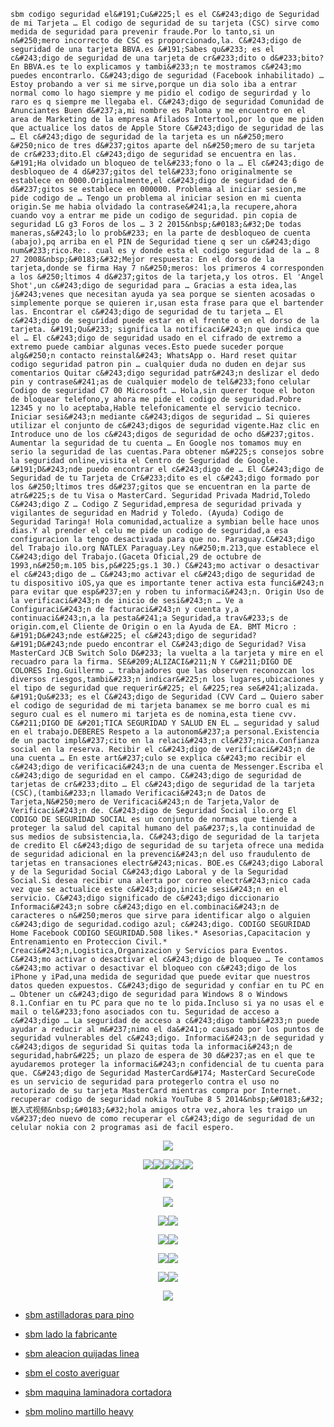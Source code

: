 
```
sbm codigo seguridad el&#191;Cu&#225;l es el C&#243;digo de Seguridad de mi Tarjeta … El codigo de seguridad de su tarjeta (CSC) sirve como medida de seguridad para prevenir fraude.Por lo tanto,si un n&#250;mero incorrecto de CSC es proporcionado,la. C&#243;digo de seguridad de una tarjeta BBVA.es &#191;Sabes qu&#233; es el c&#243;digo de seguridad de una tarjeta de cr&#233;dito o d&#233;bito? En BBVA.es te lo explicamos y tambi&#233;n te mostramos c&#243;mo puedes encontrarlo. C&#243;digo de seguridad (Facebook inhabilitado) … Estoy probando a ver si me sirve,porque un dia solo iba a entrar normal como lo hago siempre y me pidio el codigo de segurirdad y lo raro es q siempre me llegaba el. C&#243;digo de seguridad Comunidad de Anunciantes Buen d&#237;a,mi nombre es Paloma y me encuentro en el area de Marketing de la empresa Afilados Intertool,por lo que me piden que actualice los datos de Apple Store C&#243;digo de seguridad de las … El c&#243;digo de seguridad de la tarjeta es un n&#250;mero &#250;nico de tres d&#237;gitos aparte del n&#250;mero de su tarjeta de cr&#233;dito.El c&#243;digo de seguridad se encuentra en las. &#191;Ha olvidado un bloqueo de tel&#233;fono o la … El c&#243;digo de desbloqueo de 4 d&#237;gitos del tel&#233;fono originalmente se establece en 0000.Originalmente,el c&#243;digo de seguridad de 6 d&#237;gitos se establece en 000000. Problema al iniciar sesion,me pide codigo de … Tengo un problema al iniciar sesion en mi cuenta origin.Se me habia olvidado la contrase&#241;a,la recupere,ahora cuando voy a entrar me pide un codigo de seguridad. pin copia de seguridad LG g3 Foros de los … 3 2 2015&nbsp;&#0183;&#32;De todas maneras,s&#243;lo lo prob&#233; en la parte de desbloqueo de cuenta (abajo),pq arriba en el PIN de Seguridad tiene q ser un c&#243;digo num&#233;rico.Re:. cual es y donde esta el codigo seguridad de la … 8 27 2008&nbsp;&#0183;&#32;Mejor respuesta: En el dorso de la tarjeta,donde se firma Hay 7 n&#250;meros: los primeros 4 corresponden a los &#250;ltimos 4 d&#237;gitos de la tarjeta,y los otros. El 'Angel Shot',un c&#243;digo de seguridad para … Gracias a esta idea,las j&#243;venes que necesitan ayuda ya sea porque se sienten acosadas o simplemente porque se quieren ir,usan esta frase para que el bartender las. Encontrar el c&#243;digo de seguridad de tu tarjeta … El c&#243;digo de seguridad puede estar en el frente o en el dorso de la tarjeta. &#191;Qu&#233; significa la notificaci&#243;n que indica que el … El c&#243;digo de seguridad usado en el cifrado de extremo a extremo puede cambiar algunas veces.Esto puede suceder porque alg&#250;n contacto reinstal&#243; WhatsApp o. Hard reset quitar codigo seguridad patron pin … cualquier duda no duden en dejar sus comentarios Quitar c&#243;digo seguridad patr&#243;n deslizar el dedo pin y contrase&#241;as de cualquier modelo de tel&#233;fono celular Codigo de seguridad C7 00 Microsoft … Hola,sin querer toque el boton de bloquear telefono,y ahora me pide el codigo de seguridad.Pobre 12345 y no lo aceptaba,Hable telefonicamente el servicio tecnico. Iniciar sesi&#243;n mediante c&#243;digos de seguridad … Si quieres utilizar el conjunto de c&#243;digos de seguridad vigente.Haz clic en Introduce uno de los c&#243;digos de seguridad de ocho d&#237;gitos. Aumentar la seguridad de tu cuenta … En Google nos tomamos muy en serio la seguridad de las cuentas.Para obtener m&#225;s consejos sobre la seguridad online,visita el Centro de Seguridad de Google. &#191;D&#243;nde puedo encontrar el c&#243;digo de … El C&#243;digo de Seguridad de tu Tarjeta de Cr&#233;dito es el c&#243;digo formado por los &#250;ltimos tres d&#237;gitos que se encuentran en la parte de atr&#225;s de tu Visa o MasterCard. Seguridad Privada Madrid,Toledo C&#243;digo Z … Codigo Z Seguridad,empresa de seguridad privada y vigilantes de seguridad en Madrid y Toledo. (Ayuda) Codigo de Seguridad Taringa! Hola comunidad,actualize a symbian belle hace unos dias.Y al prender el celu me pide un codigo de seguridad,a esa configuracion la tengo desactivada para que no. Paraguay.C&#243;digo del Trabajo ilo.org NATLEX Paraguay.Ley n&#250;m.213,que establece el C&#243;digo del Trabajo.(Gaceta Oficial,29 de octubre de 1993,n&#250;m.105 bis,p&#225;gs.1 30.) C&#243;mo activar o desactivar el c&#243;digo de … C&#243;mo activar el c&#243;digo de seguridad de tu dispositivo iOS,ya que es importante tener activa esta funci&#243;n para evitar que esp&#237;en y roben tu informaci&#243;n. Origin Uso de la verificaci&#243;n de inicio de sesi&#243;n … Ve a Configuraci&#243;n de facturaci&#243;n y cuenta y,a continuaci&#243;n,a la pesta&#241;a Seguridad,a trav&#233;s de origin.com,el Cliente de Origin o en la Ayuda de EA. BMT Micro : &#191;D&#243;nde est&#225; el c&#243;digo de seguridad? &#191;D&#243;nde puedo encontrar el C&#243;digo de Seguridad? Visa MasterCard JCB Switch Solo D&#233; la vuelta a la tarjeta y mire en el recuadro para la firma. SE&#209;ALIZACI&#211;N Y C&#211;DIGO DE COLORES Ing.Guillermo … trabajadores que las observen reconozcan los diversos riesgos,tambi&#233;n indicar&#225;n los lugares,ubicaciones y el tipo de seguridad que requerir&#225; el &#225;rea se&#241;alizada. &#191;Qu&#233; es el C&#243;digo de Seguridad (CVV Card … Quiero saber el codigo de seguridad de mi tarjeta banamex se me borro cual es mi seguro cual es el numero mi tarjeta es de nomina,esta tiene cvv. C&#211;DIGO DE &#201;TICA SEGURIDAD Y SALUD EN EL … seguridad y salud en el trabajo.DEBERES Respeto a la autonom&#237;a personal.Existencia de un pacto impl&#237;cito en la relaci&#243;n cl&#237;nica.Confianza social en la reserva. Recibir el c&#243;digo de verificaci&#243;n de una cuenta … En este art&#237;culo se explica c&#243;mo recibir el c&#243;digo de verificaci&#243;n de una cuenta de Messenger.Escriba el c&#243;digo de seguridad en el campo. C&#243;digo de seguridad de tarjetas de cr&#233;dito … El c&#243;digo de seguridad de la tarjeta (CSC),(tambi&#233;n llamado Verificaci&#243;n de Datos de Tarjeta,N&#250;mero de Verificaci&#243;n de Tarjeta,Valor de Verificaci&#243;n de. C&#243;digo de Seguridad Social ilo.org El CODIGO DE SEGURIDAD SOCIAL es un conjunto de normas que tiende a proteger la salud del capital humano del pa&#237;s,la continuidad de sus medios de subsistencia,la. C&#243;digo de seguridad de la tarjeta de credito El c&#243;digo de seguridad de su tarjeta ofrece una medida de seguridad adicional en la prevenci&#243;n del uso fraudulento de tarjetas en transaciones electr&#243;nicas. BOE.es C&#243;digo Laboral y de la Seguridad Social C&#243;digo Laboral y de la Seguridad Social.Si desea recibir una alerta por correo electr&#243;nico cada vez que se actualice este c&#243;digo,inicie sesi&#243;n en el servicio. C&#243;digo significado de c&#243;digo diccionario Informaci&#243;n sobre c&#243;digo en el.combinaci&#243;n de caracteres o n&#250;meros que sirve para identificar algo o alguien c&#243;digo de seguridad.codigo azul; c&#243;digo. CODIGO SEGURIDAD Home Facebook CODIGO SEGURIDAD.508 likes.* Asesorias,Capacitacion y Entrenamiento en Proteccion Civil.* Creaci&#243;n,Logistica,Organizacion y Servicios para Eventos. C&#243;mo activar o desactivar el c&#243;digo de bloqueo … Te contamos c&#243;mo activar o desactivar el bloqueo con c&#243;digo de los iPhone y iPad,una medida de seguridad que puede evitar que nuestros datos queden expuestos. C&#243;digo de seguridad y confiar en tu PC en … Obtener un c&#243;digo de seguridad para Windows 8 o Windows 8.1.Confiar en tu PC para que no te lo pida.Incluso si ya no usas el e mail o tel&#233;fono asociados con tu. Seguridad de acceso a c&#243;digo … La seguridad de acceso a c&#243;digo tambi&#233;n puede ayudar a reducir al m&#237;nimo el da&#241;o causado por los puntos de seguridad vulnerables del c&#243;digo. Informaci&#243;n de seguridad y c&#243;digos de seguridad Si quitas toda la informaci&#243;n de seguridad,habr&#225; un plazo de espera de 30 d&#237;as en el que te ayudaremos proteger la informaci&#243;n confidencial de tu cuenta para que. C&#243;digo de Seguridad MasterCard&#174; MasterCard SecureCode es un servicio de seguridad para protegerlo contra el uso no autorizado de su tarjeta MasterCard mientras compra por Internet. recuperar codigo de seguridad nokia YouTube 8 5 2014&nbsp;&#0183;&#32;嵌入式视频&nbsp;&#0183;&#32;hola amigos otra vez,ahora les traigo un v&#237;deo nuevo de como recuperar el c&#243;digo de seguridad de un celular nokia con 2 programas asi de facil espero. 
```

<div align="center">

<a href="https://es-crusher.shibang-china.com/github&k=sbm+codigo+seguridad+el"><img src="https://static.shibang-china.com/es/crusher/logo.jpg"></a>

<a href="https://es-crusher.shibang-china.com/github&k=sbm+codigo+seguridad+el"><img src="https://static.shibang-china.com/es/crusher/index.jpg"></a><a href="https://es-crusher.shibang-china.com/material.htmlgithub&k=sbm+codigo+seguridad+el"><img src="https://static.shibang-china.com/es/crusher/material.jpg"></a><a href="https://es-crusher.shibang-china.com/application.htmlgithub&k=sbm+codigo+seguridad+el"><img src="https://static.shibang-china.com/es/crusher/application.jpg"></a><a href="https://es-crusher.shibang-china.com/aboutus.htmlgithub&k=sbm+codigo+seguridad+el"><img src="https://static.shibang-china.com/es/crusher/aboutus.jpg"></a><a href="https://es-crusher.shibang-china.com/contact.htmlgithub&k=sbm+codigo+seguridad+el"><img src="https://static.shibang-china.com/es/crusher/contact.jpg"></a>

<a href="https://es-crusher.shibang-china.com/github&k=sbm+codigo+seguridad+el"><img src="https://static.shibang-china.com/es/crusher/banner.jpg"></a>

<a href="https://swt.shibang-china.com/github&k=sbm+codigo+seguridad+el"><img src="https://static.shibang-china.com/es/crusher/text.jpg"></a>

<a href="https://swt.shibang-china.com/github&k=sbm+codigo+seguridad+el"><img src="https://static.shibang-china.com/es/crusher/chat.jpg"></a><a href="https://es-crusher.shibang-china.com/contact.htmlgithub&k=sbm+codigo+seguridad+el"><img src="https://static.shibang-china.com/es/crusher/message.jpg"></a>

<a href="https://es-crusher.shibang-china.com/products/pe.htmlgithub&k=sbm+codigo+seguridad+el"><img src="https://static.shibang-china.com/es/crusher/pe.jpg"></a><a href="https://es-crusher.shibang-china.com/products/pf.htmlgithub&k=sbm+codigo+seguridad+el"><img src="https://static.shibang-china.com/es/crusher/pf.jpg"></a>

<a href="https://es-crusher.shibang-china.com/products/hpt.htmlgithub&k=sbm+codigo+seguridad+el"><img src="https://static.shibang-china.com/es/crusher/hpt.jpg"></a><a href="https://es-crusher.shibang-china.com/products/vsi.htmlgithub&k=sbm+codigo+seguridad+el"><img src="https://static.shibang-china.com/es/crusher/vsi.jpg"></a>

<a href="https://es-crusher.shibang-china.com/products/klv.htmlgithub&k=sbm+codigo+seguridad+el"><img src="https://static.shibang-china.com/es/crusher/klv.jpg"></a><a href="https://es-crusher.shibang-china.com/products/portable.htmlgithub&k=sbm+codigo+seguridad+el"><img src="https://static.shibang-china.com/es/crusher/portable.jpg"></a>

<a href="https://swt.shibang-china.com/github&k=sbm+codigo+seguridad+el"><img src="https://static.shibang-china.com/es/crusher/case.jpg"></a>

</div>


* [sbm astilladoras para pino](sbm%20astilladoras%20para%20pino.md)

* [sbm lado la fabricante](sbm%20lado%20la%20fabricante.md)

* [sbm aleacion quijadas linea](sbm%20aleacion%20quijadas%20linea.md)

* [sbm el costo averiguar](sbm%20el%20costo%20averiguar.md)

* [sbm maquina laminadora cortadora](sbm%20maquina%20laminadora%20cortadora.md)

* [sbm molino martillo heavy](sbm%20molino%20martillo%20heavy.md)